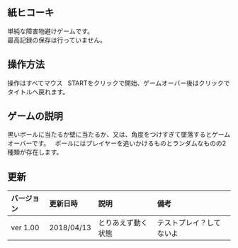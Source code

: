 ## 紙ヒコーキ 
単純な障害物避けゲームです。  
最高記録の保存は行っていません。  

## 操作方法
操作はすべてマウス  
STARTをクリックで開始、ゲームオーバー後はクリックでタイトルへ戻れます。  

## ゲームの説明
黒いボールに当たるか壁に当たるか、又は、角度をつけすぎて墜落するとゲームオーバーです。  
ボールにはプレイヤーを追いかけるものとランダムなものの2種類が存在します。

## 更新
|バージョン|更新日時|説明|備考|  
|:---|:---|:---|:---|  
|ver 1.00|2018/04/13|とりあえず動く状態|テストプレイ？してないよ|  
